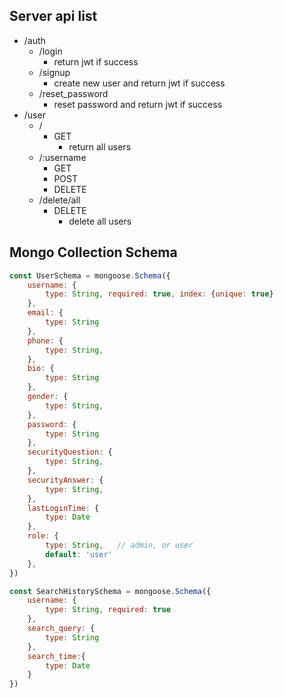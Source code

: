 ## Server api list
- /auth
    - /login
        - return jwt if success
    - /signup
        - create new user and return jwt if success
    - /reset_password
        - reset password and return jwt if success
- /user
    - /
        - GET
            - return all users
    - /:username
        - GET
        - POST
        - DELETE
    - /delete/all
        - DELETE
            - delete all users

## Mongo Collection Schema
```javascript
const UserSchema = mongoose.Schema({
    username: {
        type: String, required: true, index: {unique: true}
    },
    email: {
        type: String
    },
    phone: {
        type: String,
    },
    bio: {
        type: String
    },
    gender: {
        type: String,
    },
    password: {
        type: String
    },
    securityQuestion: {
        type: String,
    },
    securityAnswer: {
        type: String,
    },
    lastLoginTime: {
        type: Date
    },
    role: {
        type: String,   // admin, or user
        default: 'user'
    },
})

const SearchHistorySchema = mongoose.Schema({
    username: {
        type: String, required: true
    },
    search_query: {
        type: String
    },
    search_time:{
        type: Date
    }
})
```